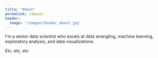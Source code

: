 ```yaml
---
title: "About"
permalink: /about/
header:
  image: "/images/header_about.jpg"
---
```


I'm a senior data scientist who excels at data wrangling, machine learning, exploratory analysis, and data visualizations.

Etc, etc, etc
